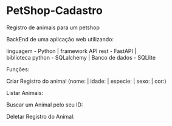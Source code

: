 # PetShop-Cadastro
Registro de animais para um petshop

BackEnd de uma aplicação web utilizando:

linguagem - Python | 
framework API rest - FastAPI |  
biblioteca python - SQLalchemy |
Banco de dados - SQLlite  


Funçôes:

Criar Registro do animal (nome: | idade: | especie: | sexo: | cor:)
  
Listar Animais:

Buscar um Animal pelo seu ID:

Deletar Registro do Animal:
